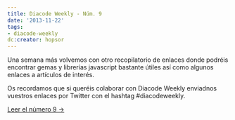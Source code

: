 ```yaml
---
title: Diacode Weekly - Núm. 9
date: '2013-11-22'
tags:
- diacode-weekly
dc:creator: hopsor
---
```


Una semana más volvemos con otro recopilatorio de enlaces donde podréis encontrar gemas y librerías javascript bastante útiles así como algunos enlaces a artículos de interés.

Os recordamos que si queréis colaborar con Diacode Weekly enviadnos vuestros enlaces por Twitter con el hashtag #diacodeweekly.


[Leer el número 9 →](http://blog.diacode.com/diacode-weekly-9)
